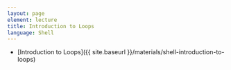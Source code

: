 ```yaml
---
layout: page
element: lecture
title: Introduction to Loops
language: Shell
---
```


* [Introduction to Loops]({{ site.baseurl }}/materials/shell-introduction-to-loops)
